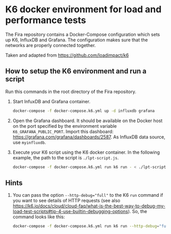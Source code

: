 # K6 docker environment for load and performance tests

The Fira repository contains a Docker-Compose configuration which sets up K6, InfluxDB and Grafana.
The configuration makes sure that the networks are properly connected together.

Taken and adapted from https://github.com/loadimpact/k6

## How to setup the K6 environment and run a script

Run this commands in the root directory of the Fira repository.

1. Start InfuxDB and Grafana container.

   ```sh
   docker-compose -f docker-compose.k6.yml up -d influxdb grafana
   ```

1. Open the Grafana dashboard. It should be available on the Docker host on
   the port specified by the environment variable `K6_GRAFANA_PUBLIC_PORT`.
   Import this dashboard: <https://grafana.com/grafana/dashboards/2587>.
   As InfluxDB data source, use `myinfluxdb`.
1. Execute your K6 script using the K6 docker container. In the following example, the path to the script is `./lpt-script.js`.

   ```sh
   docker-compose -f docker-compose.k6.yml run k6 run - < ./lpt-script.js
   ```

## Hints

1. You can pass the option `--http-debug="full"` to the K6 `run` command if you want to see details of
   HTTP requests (see also <https://k6.io/docs/cloud/cloud-faq/what-is-the-best-way-to-debug-my-load-test-scripts#tip-4-use-builtin-debugging-options>).
   So, the command looks like this:

   ```sh
   docker-compose -f docker-compose.k6.yml run k6 run --http-debug="full" - < ./lpt-script.js
   ```
